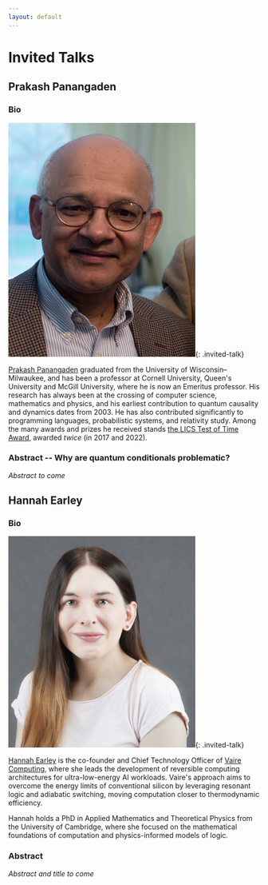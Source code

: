 ```yaml
---
layout: default
---
```


# Invited Talks

## Prakash Panangaden

### Bio

![Picture of Prakash Panangaden](../images/Prakash_Panangaden.png){: .invited-talk}

[Prakash Panangaden](https://www.cs.mcgill.ca/~prakash/) graduated from the University of Wisconsin–Milwaukee, and has been a professor at Cornell University, Queen's University and McGill University, where he is now an Emeritus professor.
His research has always been at the crossing of computer science, mathematics and physics, and his earliest contribution to quantum causality and dynamics dates from 2003.
He has also contributed significantly to programming languages, probabilistic systems, and relativity study.
Among the many awards and prizes he received stands [the LICS Test of Time Award](https://lics.siglog.org/archive/test-of-time-award.html), awarded *twice* (in 2017 and 2022).

### Abstract -- Why are quantum conditionals problematic?

*Abstract to come*

## Hannah Earley

### Bio

![Picture of Hannah Earley](../images/Hannah_Earley.jpg){: .invited-talk}

[Hannah Earley](https://ha.nnah.io/) is the co-founder and Chief Technology Officer of [Vaire Computing](https://vaire.co/), where she leads the development of reversible computing architectures for ultra-low-energy AI workloads.
Vaire's approach aims to overcome the energy limits of conventional silicon by leveraging resonant logic and adiabatic switching, moving computation closer to thermodynamic efficiency.

Hannah holds a PhD in Applied Mathematics and Theoretical Physics from the University of Cambridge, where she focused on the mathematical foundations of computation and physics-informed models of logic.

### Abstract 

*Abstract and title to come*


